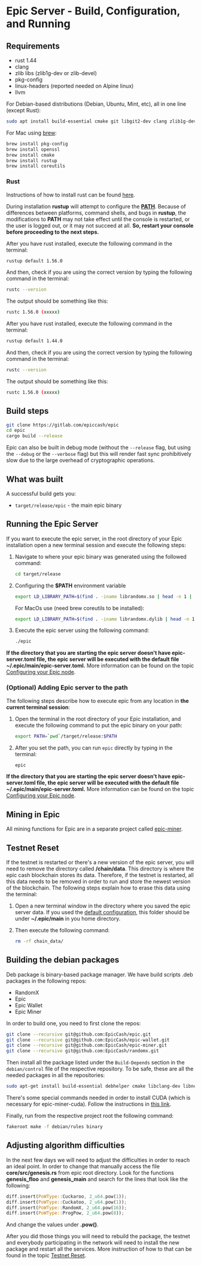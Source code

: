 # Epic Server - Build, Configuration, and Running

## Requirements

- rust 1.44
- clang
- zlib libs (zlib1g-dev or zlib-devel)
- pkg-config
- linux-headers (reported needed on Alpine linux)
- llvm

For Debian-based distributions (Debian, Ubuntu, Mint, etc), all in one line
(except Rust):

```sh
sudo apt install build-essential cmake git libgit2-dev clang zlib1g-dev pkg-config llvm
```

For Mac using [brew](https://brew.sh):

```sh
brew install pkg-config
brew install openssl
brew install cmake
brew install rustup
brew install coreutils
```

### Rust

Instructions of how to install rust can be found
[here](https://www.rust-lang.org/tools/install).

During installation **rustup** will attempt to configure the
[**PATH**](https://en.wikipedia.org/wiki/PATH_(variable)). Because of
differences between platforms, command shells, and bugs in **rustup**, the
modifications to **PATH** may not take effect until the console is restarted, or
the user is logged out, or it may not succeed at all. **So, restart your console
before proceeding to the next steps.**

After you have rust installed, execute the following command in the terminal:

```sh
rustup default 1.56.0
```

And then, check if you are using the correct version by typing the following
command in the terminal:

```sh
rustc --version
```

The output should be something like this:

```sh
rustc 1.56.0 (xxxxx)
```

After you have rust installed, execute the following command in the terminal:

```sh
rustup default 1.44.0
```

And then, check if you are using the correct version by typing the following
command in the terminal:

```sh
rustc --version
```

The output should be something like this:

```sh
rustc 1.56.0 (xxxxx)
```

## Build steps

```sh
git clone https://gitlab.com/epiccash/epic
cd epic
cargo build --release
```

Epic can also be built in debug mode (without the `--release` flag, but using
the `--debug` or the `--verbose` flag) but this will render fast sync
prohibitively slow due to the large overhead of cryptographic operations.

## What was built

A successful build gets you:

- `target/release/epic` - the main epic binary

## Running the Epic Server

If you want to execute the epic server, in the root directory of your Epic
installation open a new terminal session and execute the following steps:

1. Navigate to where your epic binary was generated using the followed command:

   ```sh
   cd target/release
   ```
2. Configuring the **$PATH** environment variable

   ```sh
   export LD_LIBRARY_PATH=$(find . -iname librandomx.so | head -n 1 | xargs dirname | xargs realpath)
   ```

   For MacOs use (need brew coreutils to be installed):
   ```sh
   export LD_LIBRARY_PATH=$(find . -iname librandomx.dylib | head -n 1 | xargs dirname | xargs realpath)
   ```

3. Execute the epic server using the following command:

   ```sh
   ./epic
   ```

**If the directory that you are starting the epic server doesn't have
**epic-server.toml** file, the epic server will be executed with the default
file **~/.epic/main/epic-server.toml**.** More information can be found on the
topic [Configuring your Epic node](./running.org#epic_config_default).

### (Optional) Adding Epic server to the path

The following steps describe how to execute epic from any location in **the
current terminal session**:

1. Open the terminal in the root directory of your Epic installation, and
   execute the following command to put the epic binary on your path:

   ```sh
   export PATH=`pwd`/target/release:$PATH
   ```

2. After you set the path, you can run `epic` directly by typing in the
   terminal:

   ```sh
   epic
   ```

**If the directory that you are starting the epic server doesn't have
**epic-server.toml** file, the epic server will be executed with the default
file **~/.epic/main/epic-server.toml**.** More information can be found on the
topic [Configuring your Epic node](./running.org#epic_config_default).

## Mining in Epic

All mining functions for Epic are in a separate project called
[epic-miner](https://gitlab.com/epiccash/epic-miner).

<a id="testnet_reset"></a>

## Testnet Reset

If the testnet is restarted or there's a new version of the epic server, you
will need to remove the directory called **/chain/data**. This directory is
where the epic cash blockchain stores its data. Therefore, if the testnet is
restarted, all this data needs to be removed in order to run and store the
newest version of the blockchain. The following steps explain how to erase this
data using the terminal:

1. Open a new terminal window in the directory where you saved the epic server
   data. If you used the
   [default configuration](./running.org#epic_config_default), this folder
   should be under **~/.epic/main** in you home directory.
2. Then execute the following command:

   ```sh
   rm -rf chain_data/
   ```

## Building the debian packages

Deb package is binary-based package manager. We have build scripts .deb packages
in the following repos:

- RandomX
- Epic
- Epic Wallet
- Epic Miner

In order to build one, you need to first clone the repos:

```sh
git clone --recursive git@github.com:EpicCash/epic.git
git clone --recursive git@github.com:EpicCash/epic-wallet.git
git clone --recursive git@github.com:EpicCash/epic-miner.git
git clone --recursive git@github.com:EpicCash/randomx.git
```

Then install all the package listed under the `Build-Depends` section in the
`debian/control` file of the respective repository. To be safe, these are all
the needed packages in all the repositories:

```sh
sudo apt-get install build-essential debhelper cmake libclang-dev libncurses5-dev clang libncursesw5-dev cargo rustc opencl-headers libssl-dev pkg-config ocl-icd-opencl-dev
```

There's some special commands needed in order to install CUDA (which is
necessary for epic-miner-cuda). Follow the instructions in
[this link](https://developer.nvidia.com/cuda-downloads?target_os=Linux&target_arch=x86_64&target_distro=Ubuntu&target_version=1810&target_type=deblocal).

Finally, run from the respective project root the following command:

```sh
fakeroot make -f debian/rules binary
```

## Adjusting algorithm difficulties

In the next few days we will need to adjust the difficulties in order to reach
an ideal point. In order to change that manually access the file
**core/src/genesis.rs** from epic root directory. Look for the functions
**genesis_floo** and **genesis_main** and search for the lines that look like
the following:

```rust
diff.insert(PoWType::Cuckaroo, 2_u64.pow(1));
diff.insert(PoWType::Cuckatoo, 2_u64.pow(1));
diff.insert(PoWType::RandomX, 2_u64.pow(16));
diff.insert(PoWType::ProgPow, 2_u64.pow(8));
```

And change the values under **.pow()**.

After you did those things you will need to rebuild the package, the testnet and
everybody participating in the network will need to install the new package and
restart all the services. More instruction of how to that can be found in the
topic [Testnet Reset](#testnet_reset).

